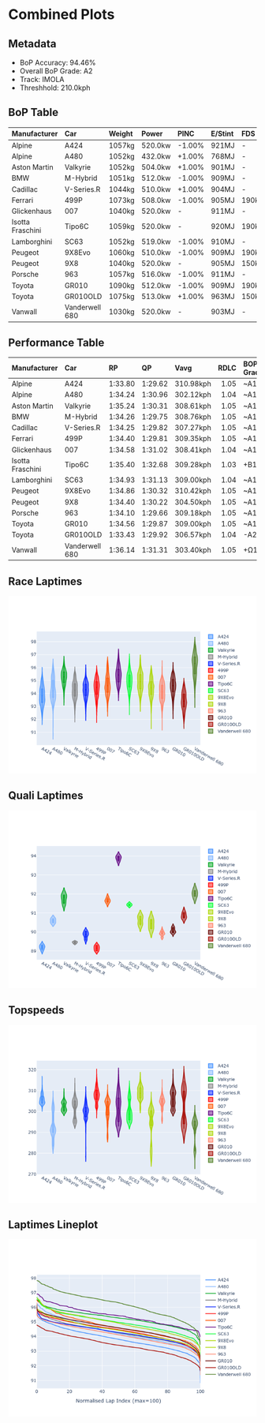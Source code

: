 # Combined Plots

## Metadata

- BoP Accuracy: 94.46%
- Overall BoP Grade: A2
- Track: IMOLA
- Threshhold: 210.0kph

## BoP Table
| Manufacturer     | Car            | Weight   | Power   | PINC   | E/Stint   | FDS    |
|:-----------------|:---------------|:---------|:--------|:-------|:----------|:-------|
| Alpine           | A424           | 1057kg   | 520.0kw | -1.00% | 921MJ     | -      |
| Alpine           | A480           | 1052kg   | 432.0kw | +1.00% | 768MJ     | -      |
| Aston Martin     | Valkyrie       | 1052kg   | 504.0kw | +1.00% | 901MJ     | -      |
| BMW              | M-Hybrid       | 1051kg   | 512.0kw | -1.00% | 909MJ     | -      |
| Cadillac         | V-Series.R     | 1044kg   | 510.0kw | +1.00% | 904MJ     | -      |
| Ferrari          | 499P           | 1073kg   | 508.0kw | -1.00% | 905MJ     | 190kph |
| Glickenhaus      | 007            | 1040kg   | 520.0kw | -      | 911MJ     | -      |
| Isotta Fraschini | Tipo6C         | 1059kg   | 520.0kw | -      | 920MJ     | 190kph |
| Lamborghini      | SC63           | 1052kg   | 519.0kw | -1.00% | 910MJ     | -      |
| Peugeot          | 9X8Evo         | 1060kg   | 510.0kw | -1.00% | 909MJ     | 190kph |
| Peugeot          | 9X8            | 1040kg   | 520.0kw | -      | 905MJ     | 150kph |
| Porsche          | 963            | 1057kg   | 516.0kw | -1.00% | 911MJ     | -      |
| Toyota           | GR010          | 1090kg   | 512.0kw | -1.00% | 909MJ     | 190kph |
| Toyota           | GR010OLD       | 1075kg   | 513.0kw | +1.00% | 963MJ     | 150kph |
| Vanwall          | Vanderwell 680 | 1030kg   | 520.0kw | -      | 903MJ     | -      |

## Performance Table
| Manufacturer     | Car            | RP      | QP      | Vavg      |   RDLC | BOP-Grade   | Match   |
|:-----------------|:---------------|:--------|:--------|:----------|-------:|:------------|:--------|
| Alpine           | A424           | 1:33.80 | 1:29.62 | 310.98kph |   1.05 | ~A1         | 98.54%  |
| Alpine           | A480           | 1:34.24 | 1:30.96 | 302.12kph |   1.04 | ~A1         | 99.66%  |
| Aston Martin     | Valkyrie       | 1:35.24 | 1:30.31 | 308.61kph |   1.05 | ~A1         | 97.02%  |
| BMW              | M-Hybrid       | 1:34.26 | 1:29.75 | 308.76kph |   1.05 | ~A1         | 99.84%  |
| Cadillac         | V-Series.R     | 1:34.25 | 1:29.82 | 307.27kph |   1.05 | ~A1         | 99.85%  |
| Ferrari          | 499P           | 1:34.40 | 1:29.81 | 309.35kph |   1.05 | ~A1         | 99.86%  |
| Glickenhaus      | 007            | 1:34.58 | 1:31.02 | 308.41kph |   1.04 | ~A1         | 97.42%  |
| Isotta Fraschini | Tipo6C         | 1:35.40 | 1:32.68 | 309.28kph |   1.03 | +B1         | 88.06%  |
| Lamborghini      | SC63           | 1:34.93 | 1:31.13 | 309.00kph |   1.04 | ~A1         | 97.71%  |
| Peugeot          | 9X8Evo         | 1:34.86 | 1:30.32 | 310.42kph |   1.05 | ~A1         | 97.03%  |
| Peugeot          | 9X8            | 1:34.40 | 1:30.22 | 304.50kph |   1.05 | ~A1         | 99.96%  |
| Porsche          | 963            | 1:34.10 | 1:29.66 | 309.18kph |   1.05 | ~A1         | 99.72%  |
| Toyota           | GR010          | 1:34.56 | 1:29.87 | 309.00kph |   1.05 | ~A1         | 99.97%  |
| Toyota           | GR010OLD       | 1:33.43 | 1:29.92 | 306.57kph |   1.04 | -A2         | 94.42%  |
| Vanwall          | Vanderwell 680 | 1:36.14 | 1:31.31 | 303.40kph |   1.05 | +Ω1         | 47.77%  |

## Race Laptimes
![Race Laptimes](images/race_violin.png)

## Quali Laptimes
![Quali Laptimes](images/quali_violin.png)

## Topspeeds
![Topspeeds](images/topspeed_violin.png)

## Laptimes Lineplot
![Laptimes Lineplot](images/laptime_line.png)

